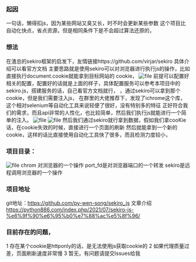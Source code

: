 ### 起因
一句话，懒得扣js，因为某些网站又臭又长，时不时会更新某些参数
这个项目比自动化快点，省点资源，但是相同条件下是不会超过算法还原的，
### 想法
在渣总的sekiro框架的启发下，友情链接https://github.com/virjar/sekiro 具体介绍可以看官方文档
主要思路就是使用sekiro可以对浏览器进行执行js的操作，比如直接执行document.cookie就能拿到目标网站的
cookie，
![file](https://i.loli.net/2021/07/14/cNLJoygOlvGqhCP.png)
前提可以配置好相关的配置，配置好的话就是上面的样子，具体配置服务可以参考本项目中的sekiro.js，搭建服务的话，自己看官方文档就行，
，通过sekiro可以拿到那个cookie，但是我们需要注入js，
在群里的大佬推荐下，发现了ichrome这个库，这个相对selenium等自动化工具来说轻便了很好，没有特别多的特征
正好符合我们的需求，而且api非常的人性化，也比较简单，然后我们执行js就能进行一个简单的注入。
![file](https://i.loli.net/2021/07/14/qE31mNswPMg4IH6.png)
![file](https://i.loli.net/2021/07/14/LoIZXzcpkVBl2nP.png)
然后我们通过sekiro就行拿到数据，假如我们拿cooKie话，在cookie失效的时候，直接进行一个页面的刷新
然后就能拿到一个新的cookie，这样的话比直接使用自动化工具快了很多，而且检测力度较小，
### 项目目录：
![file](https://i.loli.net/2021/07/14/FYyw2Te6z1t3XDn.png)
chrom 对浏览器的一个操作
port_fd是对浏览器端口的一个转发
sekiro是远程调用浏览器的一个操作
### 项目地址
git地址：https://github.com/py-wen-song/sekiro_js
文章介绍 https://python886.com/index.php/2021/07/sekiro-js-%e6%9f%90%e6%95%b0%e7%88%ac%e5%8f%96/
### 目前存在的问题，
1 存在某个cookie是httponly的话，是无法使用js获取cookie的
2 如果代理质量过差，页面刷新速度非常慢
3 暂无，有问题请提交Issues给我
